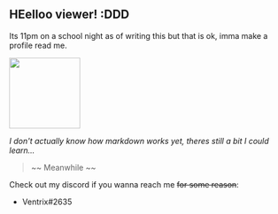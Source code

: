 ## HEelloo viewer! :DDD

Its 11pm on a school night as of writing this but that is ok, imma make a profile read me.

<img src="https://media.tenor.com/UdX-_wwJpGIAAAAC/touhou-fumo.gif" height="128">

*I don't actually know how markdown works yet, theres still a bit I could learn...*

> ~~ Meanwhile ~~

Check out my discord if you wanna reach me ~~for some reason~~:
- Ventrix#2635
